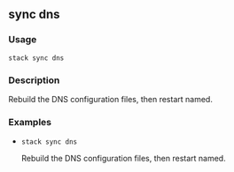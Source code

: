 ## sync dns

### Usage

`stack sync dns`

### Description


Rebuild the DNS configuration files, then restart named.



### Examples

* `stack sync dns`

   Rebuild the DNS configuration files, then restart named.



